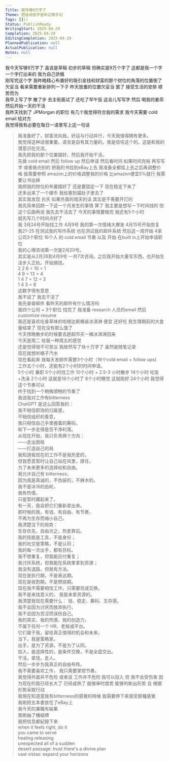 ```yaml
---    
Title: 我写够9万字了    
Theme: 把话说给宇宙听之随手记    
Tags: []()    
Status: PublishReady    
WritingStart: 2025-04-29    
Completion: 2025-04-29    
EditingCompletion: 2025-04-29    
PlannedPublication: null    
ActualPublication: null    
Notes: null    
---      
```

我今天写够9万字了 虽说是草稿 初步的草稿 但确实是9万个字了 这都是我一个字一个字打出来的 我为自己骄傲        
刚写完这个字 我昨晚精心布置好的吸引金钱和财富的那个财位的角落的位置倒了 欠妥当 看来需要重新排列一下子 昨天放置的位置欠妥当 罢了 接受生活的安排 顺势而为         
我早上写了字 散了步 去主街面试了 还吃了早午饭 这会儿写写字 然后 喝我的姜茶 然后开始一天的干活         
我昨天找到了 JPMorgan 的职位 有几个我觉得符合我的需求 我今天需要 cold email 给对方         
我觉得我有必要在每日一语里写上这一句话        
> 我准备好了，财富流向我，好运与行动并行，今天我值得拥有更多。      
> 我觉得这种话很重要。语言是自有其力量的。我是信任这个的。这是和我的潜意识在交流。        
我先把我的那个位置摆好。然后我开始干活。      
先做 cold email 然后 follow up 然后申请 然后看时间 如果时间充裕 再写写字 或者做点别的 把我的书挂到eBay上去 我准备全都挂上去之后再调整价格 我需要参照 amazon上的价格调整我的价格 比amazon便宜5%就行 我需要让书出掉        
我把我的财位的布置摆好了 还是要固定一下 现在稳定下来了      
还多出来了一个硬币 我给塞到猫肚子里去了      
其实我发现 白天 如果外面的晴天的话 其实是不需要开灯的         
我先简单回顾一下这一个月发生的事情 算了 我主要是想写一下时间线的 但这个后面再说 我先去干活去了 今天的事情要做完 我还有5个小时      
就先写几个时间点好了      
我 3月24号开始找工作 4月9号 我的第一次情绪大爆发 4月15号开始恢复 我21-25 在测试我的写作系统 也在测试我的邮件系统 然后这一周开始 4家公司3个职位 16个人 的 cold email 节奏 以及 开始 在built in上开始申请职位      
我的心理咨询第一次是2月20号。      
其实是从2月26到4月9号 一共7次咨询。之后我开始大量写东西。也开始生活步入正轨。开始搞钱。      
2 2 6 = 10 = 1      
4 9 = 13 = 4      
1 4 7 = 12 = 3      
1 4 3 = 8      
这数字很有意思      
我不说了 我去干活了      
我先查查邮件 看昨天的邮件有什么情况吗        
我四个公司 + 3个职位 找完了 我准备 research 人员的email 然后 customize resume         
我还是喜欢吃香草味的哈根达斯桶装冰淇淋 便宜 还好吃 我生理期前的大食量结束了 现在没有那么饿了         
今天傍晚散步的时候要去趟超市买一桶冰淇淋回来      
今天是周二 给我一种周五的感觉        
还是觉得很不可思议 我居然写了快十万字了 虽然是随笔记录        
现在就想听橘子汽水        
现在看起来 我每天发邮件需要3个小时（16个cold email + follow ups)      
工作五个小时，还能有2个小时的时间申请。      
5个小时 兼职  5个小时找工作 10个小时 + 2.5-3 小时散步 14个小时 吃饭+洗澡  2个小时 这就是16个小时了 8个小时睡觉 这就刚好 24个小时 我觉得这个节奏可以      
终于找到一个稍微顺畅的节奏了        
我说我对工作有bitterness      
ChatGPT 是这么回答我的：        
> 我不相信职场的归属感，      
> 不相信组织的善意，      
> 我只相信自己手里握着的筹码，      
> 和下一步走得是否干净利落。      
> 从现在开始，我只负责两个方向：      
> ——走出困局      
> ——打造自己的局      
> 我知道我现在的工作不是我热爱的，      
> 但我愿意暂时让自己站在风里，撑住，      
> 为了未来更多的选择权和自由。      
> 我允许自己有 bitterness，      
> 因为我是真诚的，不伪装的，不麻木的。      
> 我不是冰冷的齿轮，      
>  我有热情，      
> 只是暂时藏起来了。      
> 有一天，我会把它们重新拿出来。      
> 那时候的我，有钱、有自由、有节奏，      
> 不再为生存而缩小自己。      
> 我清楚当下的局势：      
>  生存优先，自由次之，热爱靠后。      
> 我的技能是工具，不是身份；      
>  我的社交是策略，不是认同；      
> 我的每一次出手，都有目标。      
> 我不想重复，但我能应付重复；      
> 我讨厌系统，但我能在系统里拿到资源；      
> 我没有退路，但我有方法。      
> 现在是执行期，不是表达期。      
> 现在是收割期，不是燃烧期。      
> 现在我不需要相信工作，只需要完成交换。      
> 我不是来找意义的， 我是来拿资源的。      
> 我清楚我现在需要什么： 钱、稳定、筹码、生存感。      
> 我不会因为讨厌而放弃执行，      
> 我不会因为苦涩而误伤自己。      
> 我的真实、我的热情、我的创造力，      
> 不属于任何一个 HR、老板或平台。      
> 它们属于我，留给真正值得的机会和未来。      
> 当下，我是策略家。      
> 出手，是为了资源，不是为了认同。      
> 投入，是选择性的，是条件交换，不是全盘交出。      
> 干活，拿钱，走人。      
> 然后一步步为我真正的自由布阵。      
> 我不需要喜欢工作， 我只需要掌控节奏。        
我觉得外面并不危险 或者说 工作并不危险 我可以投入 但 我不会受伤害 因为现在的我已经长大了 已经成熟了 能够审时度势 能够判断出形势 且 根据形势采取行动         
我現在知道當我有bitterness的感覺的時候 我需要停下來感受那種感覺        
我剛把五本書放在了eBay上      
我今天的兼職有結果        
我剛抽了機組牌      
我把信息都紀錄下來        
> when it feels right, do it      
> you came to serve      
> healing releasing      
> unexpected all of a sudden      
> desert passage: trust there's a divine plan      
> vast vistas: expand your horizons         
    